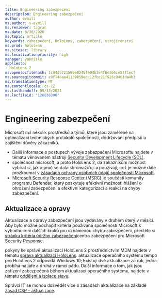 ```yaml
---
title: Engineering zabezpečení
description: Engineering zabezpečení
author: evmill
ms.author: v-evmill
ms.reviewer: tagran
ms.date: 6/30/2020
ms.topic: article
keywords: zabezpečení, HoloLens, zabezpečení, strojírenství
ms.prod: hololens
ms.sitesec: library
ms.localizationpriority: high
manager: yannisle
appliesto:
- HoloLens 2
ms.openlocfilehash: 1c043b721590e8245f694b3e4f6e5b6ce57f1ecf
ms.sourcegitcommit: e9f746aa41139859edc12fbc21f926c9461da4b3
ms.translationtype: MT
ms.contentlocale: cs-CZ
ms.lasthandoff: 09/13/2021
ms.locfileid: "126036006"
---
```

# <a name="security-engineering"></a>Engineering zabezpečení

Microsoft má několik prostředků a týmů, které jsou zaměřené na optimalizaci technických protokolů společnosti, dodržování předpisů a zajištění důvěry zákazníků. 

  * Další informace o postupech vývoje zabezpečení Microsoftu najdete v tématu věnovaném nástroji [Security Development Lifecycle (SDL)](https://www.microsoft.com/securityengineering/sdl).
  * společnost microsoft, a proto HoloLens 2, dá zákazníkům možnost vybírat si, jak a proč se data shromažďují a používají, což je možné dále prozkoumat v [zásadách ochrany osobních údajů společnosti Microsoft](https://privacy.microsoft.com/). 
  * [Microsoft Security Response Center (MSRC)](https://www.microsoft.com/msrc) je součástí komunity programu Defender, který poskytuje efektivní možnosti hlášení o ohrožení zabezpečení a efektivní kategorizaci a reakci na chyby zabezpečení. 

## <a name="updates-and-patches"></a>Aktualizace a opravy

Aktualizace a opravy zabezpečení jsou vydávány v druhém úterý v měsíci. Aby bylo možné pochopit kritéria používaná společností Microsoft k vyhodnocení dalších kroků pro oznámenou chybu zabezpečení, přečtěte si [stránku kritéria údržby zabezpečení](https://www.microsoft.com/msrc/windows-security-servicing-criteria)centra zabezpečení pro Microsoft Security Response. 

pokyny ke správě aktualizací HoloLens 2 prostřednictvím MDM najdete v tématu [správa aktualizací HoloLens](hololens-updates.md). aktualizace operačního systému tempo pro HoloLens 2 odpovídá Windows 10; Existují dvě aktualizace za rok, jedna probíhá na jaře a druhá v rámci pádu. Další informace o tom, jak jsou zařízení zabezpečená během aktualizací operačního systému, najdete v tématu [oddělení a izolace stavu](security-state-separation-isolation.md). 

Správci IT se mohou dozvědět více o zásadách aktualizace na základě [zásad CSP – aktualizace](/windows/client-management/mdm/policy-csp-update). 
